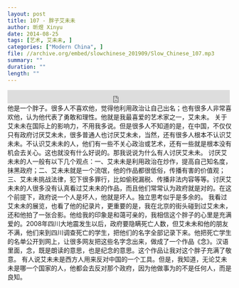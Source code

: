 ```yaml
---
layout: post
title: 107 - 胖子艾未未
author: 昕煜 Xinyu
date: 2014-08-25
tags: [艺术, 艾未未, ]
categories: ["Modern China", ]
file: //archive.org/embed/slowchinese_201909/Slow_Chinese_107.mp3
summary: ""
duration: ""
length: ""
---
```


<iframe src="https://archive.org/embed/slowchinese_201909/Slow_Chinese_107.mp3" width="500" height="30" frameborder="0" webkitallowfullscreen="true" mozallowfullscreen="true" allowfullscreen></iframe>
他是一个胖子。很多人不喜欢他，觉得他利用政治让自己出名；也有很多人非常喜欢他，认为他代表了勇敢和理性。他就是我最喜爱的艺术家之一，艾未未。
关于艾未未在国际上的影响力，不用我多说。但是很多人不知道的是，在中国，不仅仅只有政府讨厌艾未未，很多普通人也讨厌艾未未，当然，还有很多人根本不认识艾未未。不认识艾未未的人，他们有一些不关心政治或艺术，还有一些就是根本没有机会去关心。这也就没有什么好说的。那我说说为什么有人讨厌艾未未。
讨厌艾未未的人一般有以下几个观点：一、艾未未是利用政治在炒作，提高自己知名度，抹黑政府；二、艾未未就是一个流氓，他的作品都很低俗，传播有害的价值观；三、艾未未挑战法律，犯下很多罪行，比如偷税漏税、传播非法内容等等。讨厌艾未未的人很多没有认真看过艾未未的作品，而且他们常常认为政府就是对的。在这个前提下，政府说一个人是坏人，他就是坏人。独立思考似乎是多余的。
我看过艾未未的展览，也看了他的纪录片，更重要的是，我在北京的街头碰到过艾未未，还和他拍了一张合影。他给我的印象是和蔼可亲的，我相信这个胖子的心里是充满爱的。2008年四川大地震发生以后，政府要隐瞒死亡人数，但艾未未和他的朋友不满，他们来到四川调查死亡的学生，把他们的名字全部记录下来。他把死亡学生的名单公开到网上，让很多网友把这些名字念出来，做成了一个作品《念》。汉语里面，念，既是朗读的意思，也是纪念的意思。这个作品让我对这个胖子充满了敬意。
有人说艾未未是西方人用来反对中国的一个工具。但是，我知道，无论艾未未是哪一个国家的人，他都会去反对那个政府，因为他做事为的不是任何人，而是良知。
